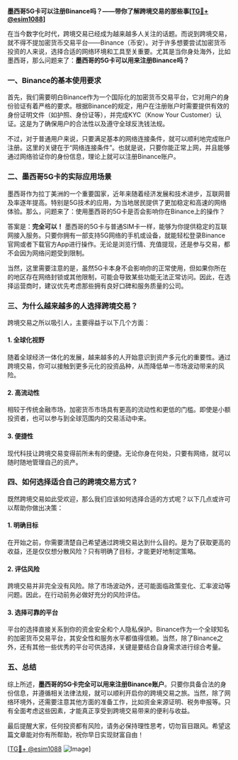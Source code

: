 **墨西哥5G卡可以注册Binance吗？——带你了解跨境交易的那些事[[TG💪+ @esim1088](https://t.me/s/esim1088)]**

在当今数字化时代，跨境交易已经成为越来越多人关注的话题。而说到跨境交易，就不得不提加密货币交易平台——Binance（币安）。对于许多想要尝试加密货币投资的人来说，选择合适的网络环境和工具至关重要。尤其是当你身处海外，比如墨西哥，那么问题来了：**墨西哥的5G卡可以用来注册Binance吗？**

### 一、Binance的基本使用要求

首先，我们需要明白Binance作为一个国际化的加密货币交易平台，它对用户的身份验证有着严格的要求。根据Binance的规定，用户在注册账户时需要提供有效的身份证明文件（如护照、身份证等），并完成KYC（Know Your Customer）认证。这是为了确保用户的合法性以及遵守全球反洗钱法规。

不过，对于普通用户来说，只要满足基本的网络连接条件，就可以顺利地完成账户注册。这里的关键在于“网络连接条件”。也就是说，只要你能正常上网，并且能够通过网络验证你的身份信息，理论上就可以注册Binance账户。

### 二、墨西哥5G卡的实际应用场景

墨西哥作为拉丁美洲的一个重要国家，近年来随着经济发展和技术进步，互联网普及率逐年提高。特别是5G技术的应用，为当地居民提供了更加稳定和高速的网络体验。那么，问题来了：使用墨西哥的5G卡是否会影响你在Binance上的操作？

答案是：**完全可以！** 墨西哥的5G卡与普通SIM卡一样，能够为你提供稳定的互联网接入服务。只要你拥有一部支持5G网络的手机或设备，就能轻松登录Binance官网或者下载官方App进行操作。无论是浏览行情、充值提现，还是参与交易，都不会因为网络问题受到限制。

当然，这里需要注意的是，虽然5G卡本身不会影响你的正常使用，但如果你所在的地区存在网络封锁或其他限制，可能会导致某些功能无法正常访问。因此，在选择运营商时，建议优先考虑那些拥有良好口碑和服务质量的公司。

### 三、为什么越来越多的人选择跨境交易？

跨境交易之所以吸引人，主要得益于以下几个方面：

#### 1. **全球化视野**
   随着全球经济一体化的发展，越来越多的人开始意识到资产多元化的重要性。通过跨境交易，你可以接触到更多元化的投资品种，从而降低单一市场波动带来的风险。

#### 2. **高流动性**
   相较于传统金融市场，加密货币市场具有更高的流动性和更低的门槛。即使是小额投资者，也可以参与到全球范围内的交易活动中来。

#### 3. **便捷性**
   现代科技让跨境交易变得前所未有的便捷。无论你身在何处，只要有网络，就可以随时随地管理自己的资产。

### 四、如何选择适合自己的跨境交易方式？

既然跨境交易如此受欢迎，那么我们应该如何选择合适的方式呢？以下几点或许可以帮助你做出决策：

#### 1. **明确目标**
   在开始之前，你需要清楚自己希望通过跨境交易达到什么目的。是为了获取更高的收益，还是仅仅想分散风险？只有明确了目标，才能更好地制定策略。

#### 2. **评估风险**
   跨境交易并非完全没有风险。除了市场波动外，还可能面临政策变化、汇率波动等问题。因此，在行动前务必做好充分的风险评估。

#### 3. **选择可靠的平台**
   平台的选择直接关系到你的资金安全和个人隐私保护。Binance作为一个全球知名的加密货币交易平台，其安全性和服务水平都值得信赖。当然，除了Binance之外，还有其他一些优秀的平台可供选择，关键是要结合自身需求进行综合考量。

### 五、总结

综上所述，**墨西哥的5G卡完全可以用来注册Binance账户**。只要你具备合法的身份信息，并遵循相关法律法规，就可以顺利开启你的跨境交易之旅。当然，除了网络环境外，还需要注意其他方面的准备工作，比如资金来源证明、税务申报等。只有全面考虑这些因素，才能真正享受到跨境交易带来的便利与收益。

最后提醒大家，任何投资都有风险，请务必保持理性思考，切勿盲目跟风。希望这篇文章能对你有所帮助，祝你早日实现财富自由！

[[TG💪+ @esim1088](https://t.me/s/esim1088) ![Image](https://i.postimg.cc/4NQfJmqS/Snipaste-2025-05-13-00-14-12.png)]